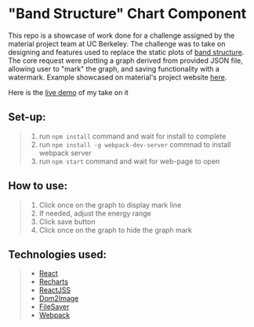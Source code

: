 # "Band Structure" Chart Component

This repo is a showcase of work done for a challenge assigned by the material project team at UC Berkeley. The challenge was to take on designing and features used to replace the static plots of [band structure](https://en.wikipedia.org/wiki/Electronic_band_structure). The core request were plotting a graph derived from provided JSON file, allowing user to "mark" the graph, and saving functionality with a watermark. Example showcased on material's project website [here](https://materialsproject.org/materials/mp-3666/).

Here is the [live demo](https://dsklyar.github.io/band-structure-graph-component/) of my take on it

## Set-up:

> 1. run `npm install` command and wait for install to complete
> 2. run `npm install -g webpack-dev-server` commnad to install webpack server
> 3. run `npm start` command and wait for web-page to open

## How to use:

> 1. Click once on the graph to display mark line
> 2. If needed, adjust the energy range
> 3. Click save button
> 4. Click once on the graph to hide the graph mark

## Technologies used:

> - [React](https://github.com/facebook/react/)
> - [Recharts](https://github.com/recharts/recharts)
> - [ReactJSS](https://github.com/cssinjs/jss)
> - [Dom2Image](https://github.com/tsayen/dom-to-image)
> - [FileSaver](https://github.com/eligrey/FileSaver.js/)
> - [Webpack](https://github.com/webpack/webpack)
